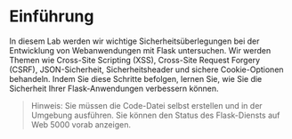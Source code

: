 # Einführung

In diesem Lab werden wir wichtige Sicherheitsüberlegungen bei der Entwicklung von Webanwendungen mit Flask untersuchen. Wir werden Themen wie Cross-Site Scripting (XSS), Cross-Site Request Forgery (CSRF), JSON-Sicherheit, Sicherheitsheader und sichere Cookie-Optionen behandeln. Indem Sie diese Schritte befolgen, lernen Sie, wie Sie die Sicherheit Ihrer Flask-Anwendungen verbessern können.

> Hinweis: Sie müssen die Code-Datei selbst erstellen und in der Umgebung ausführen. Sie können den Status des Flask-Diensts auf Web 5000 vorab anzeigen.
